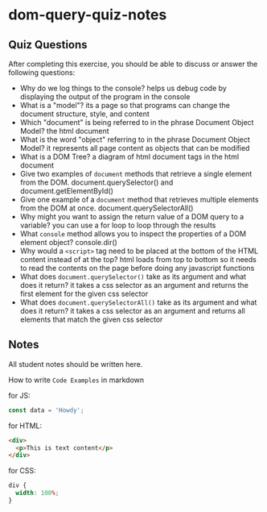 # dom-query-quiz-notes

## Quiz Questions

After completing this exercise, you should be able to discuss or answer the following questions:

- Why do we log things to the console?
  helps us debug code by displaying the output of the program in the console
- What is a "model"?
  its a page so that programs can change the document structure, style, and content
- Which "document" is being referred to in the phrase Document Object Model?
  the html document
- What is the word "object" referring to in the phrase Document Object Model?
  it represents all page content as objects that can be modified
- What is a DOM Tree?
  a diagram of html document tags in the html document
- Give two examples of `document` methods that retrieve a single element from the DOM.
  document.querySelector() and document.getElementById()
- Give one example of a `document` method that retrieves multiple elements from the DOM at once.
  document.querySelectorAll()
- Why might you want to assign the return value of a DOM query to a variable?
  you can use a for loop to loop through the results
- What `console` method allows you to inspect the properties of a DOM element object?
  console.dir()
- Why would a `<script>` tag need to be placed at the bottom of the HTML content instead of at the top?
  html loads from top to bottom so it needs to read the contents on the page before doing any javascript functions
- What does `document.querySelector()` take as its argument and what does it return?
  it takes a css selector as an argument and returns the first element for the given css selector
- What does `document.querySelectorAll()` take as its argument and what does it return?
  it takes a css selector as an argument and returns all elements that match the given css selector

## Notes

All student notes should be written here.

How to write `Code Examples` in markdown

for JS:

```javascript
const data = 'Howdy';
```

for HTML:

```html
<div>
  <p>This is text content</p>
</div>
```

for CSS:

```css
div {
  width: 100%;
}
```
